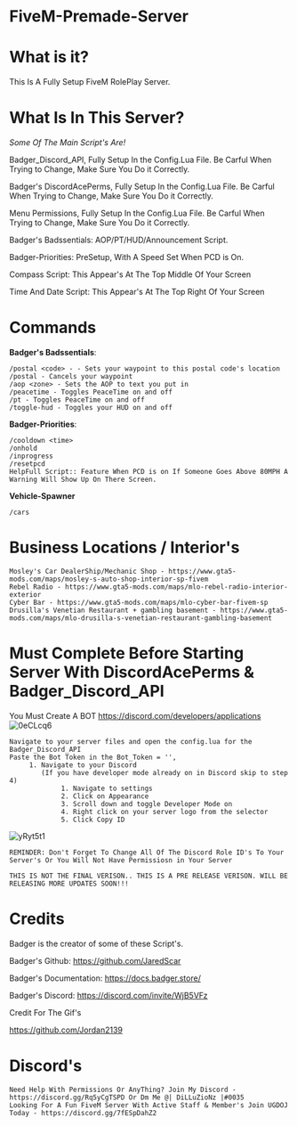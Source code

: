 # FiveM-Premade-Server

# What is it?
This Is A Fully Setup FiveM RolePlay Server.

# What Is In This Server?
*Some Of The Main Script's Are!*

Badger_Discord_API, Fully Setup In the Config.Lua File. Be Carful When Trying to Change, Make Sure You Do it Correctly.

Badger's DiscordAcePerms, Fully Setup In the Config.Lua File. Be Carful When Trying to Change, Make Sure You Do it Correctly.

Menu Permissions, Fully Setup In the Config.Lua File. Be Carful When Trying to Change, Make Sure You Do it Correctly.

Badger's Badssentials: AOP/PT/HUD/Announcement Script.

Badger-Priorities: PreSetup, With A Speed Set When PCD is On.

Compass Script: This Appear's At The Top Middle Of Your Screen

Time And Date Script: This Appear's At The Top Right Of Your Screen

# Commands
**Badger's Badssentials**:
```
/postal <code> - - Sets your waypoint to this postal code's location
/postal - Cancels your waypoint
/aop <zone> - Sets the AOP to text you put in
/peacetime - Toggles PeaceTime on and off
/pt - Toggles PeaceTime on and off
/toggle-hud - Toggles your HUD on and off
```
**Badger-Priorities**:
```
/cooldown <time>
/onhold
/inprogress
/resetpcd
HelpFull Script:: Feature When PCD is on If Someone Goes Above 80MPH A Warning Will Show Up On There Screen.
```
**Vehicle-Spawner**
```
/cars
```
# Business Locations / Interior's
```
Mosley's Car DealerShip/Mechanic Shop - https://www.gta5-mods.com/maps/mosley-s-auto-shop-interior-sp-fivem
Rebel Radio - https://www.gta5-mods.com/maps/mlo-rebel-radio-interior-exterior
Cyber Bar - https://www.gta5-mods.com/maps/mlo-cyber-bar-fivem-sp
Drusilla's Venetian Restaurant + gambling basement - https://www.gta5-mods.com/maps/mlo-drusilla-s-venetian-restaurant-gambling-basement
```
# Must Complete Before Starting Server With DiscordAcePerms & Badger_Discord_API
You Must Create A BOT https://discord.com/developers/applications ![0eCLcq6](https://user-images.githubusercontent.com/62578021/114273118-ea750f00-99e6-11eb-9bfc-94170792c2ef.gif)
```
Navigate to your server files and open the config.lua for the Badger_Discord_API
Paste the Bot Token in the Bot_Token = '',
     1. Navigate to your Discord
        (If you have developer mode already on in Discord skip to step 4)
             1. Navigate to settings
             2. Click on Appearance
             3. Scroll down and toggle Developer Mode on
             4. Right click on your server logo from the selector
             5. Click Copy ID
```
![yRyt5t1](https://user-images.githubusercontent.com/62578021/114273287-7850fa00-99e7-11eb-9671-ecc5471d8967.gif)

```
REMINDER: Don't Forget To Change All Of The Discord Role ID's To Your Server's Or You Will Not Have Permissiosn in Your Server
```

```
THIS IS NOT THE FINAL VERISON.. THIS IS A PRE RELEASE VERISON. WILL BE RELEASING MORE UPDATES SOON!!!
```

# Credits
Badger is the creator of some of these Script's.

Badger's Github: https://github.com/JaredScar

Badger's Documentation: https://docs.badger.store/

Badger's Discord: https://discord.com/invite/WjB5VFz

Credit For The Gif's

https://github.com/Jordan2139

# Discord's
```
Need Help With Permissions Or AnyThing? Join My Discord - https://discord.gg/Rq5yCgTSPD Or Dm Me @| DiLLuZioNz |#0035
Looking For A Fun FiveM Server With Active Staff & Member's Join UGDOJ Today - https://discord.gg/7fESpDahZ2
```
